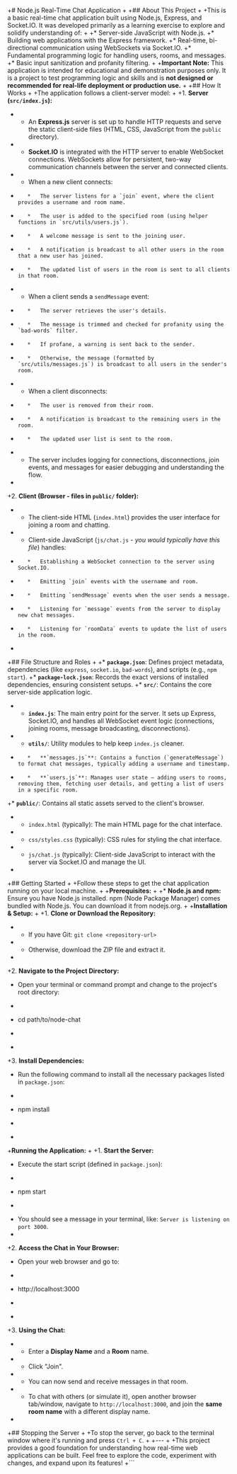 +# Node.js Real-Time Chat Application
+
+## About This Project
+
+This is a basic real-time chat application built using Node.js, Express, and Socket.IO. It was developed primarily as a learning exercise to explore and solidify understanding of:
+
+*   Server-side JavaScript with Node.js.
+*   Building web applications with the Express framework.
+*   Real-time, bi-directional communication using WebSockets via Socket.IO.
+*   Fundamental programming logic for handling users, rooms, and messages.
+*   Basic input sanitization and profanity filtering.
+
+**Important Note:** This application is intended for educational and demonstration purposes only. It is a project to test programming logic and skills and is **not designed or recommended for real-life deployment or production use.**
+
+## How It Works
+
+The application follows a client-server model:
+
+1.  **Server (`src/index.js`):**
+    *   An **Express.js** server is set up to handle HTTP requests and serve the static client-side files (HTML, CSS, JavaScript from the `public` directory).
+    *   **Socket.IO** is integrated with the HTTP server to enable WebSocket connections. WebSockets allow for persistent, two-way communication channels between the server and connected clients.
+    *   When a new client connects:
+        *   The server listens for a `join` event, where the client provides a username and room name.
+        *   The user is added to the specified room (using helper functions in `src/utils/users.js`).
+        *   A welcome message is sent to the joining user.
+        *   A notification is broadcast to all other users in the room that a new user has joined.
+        *   The updated list of users in the room is sent to all clients in that room.
+    *   When a client sends a `sendMessage` event:
+        *   The server retrieves the user's details.
+        *   The message is trimmed and checked for profanity using the `bad-words` filter.
+        *   If profane, a warning is sent back to the sender.
+        *   Otherwise, the message (formatted by `src/utils/messages.js`) is broadcast to all users in the sender's room.
+    *   When a client disconnects:
+        *   The user is removed from their room.
+        *   A notification is broadcast to the remaining users in the room.
+        *   The updated user list is sent to the room.
+    *   The server includes logging for connections, disconnections, join events, and messages for easier debugging and understanding the flow.
+
+2.  **Client (Browser - files in `public/` folder):**
+    *   The client-side HTML (`index.html`) provides the user interface for joining a room and chatting.
+    *   Client-side JavaScript (`js/chat.js` - *you would typically have this file*) handles:
+        *   Establishing a WebSocket connection to the server using Socket.IO.
+        *   Emitting `join` events with the username and room.
+        *   Emitting `sendMessage` events when the user sends a message.
+        *   Listening for `message` events from the server to display new chat messages.
+        *   Listening for `roomData` events to update the list of users in the room.
+
+## File Structure and Roles
+
+*   **`package.json`**: Defines project metadata, dependencies (like `express`, `socket.io`, `bad-words`), and scripts (e.g., `npm start`).
+*   **`package-lock.json`**: Records the exact versions of installed dependencies, ensuring consistent setups.
+*   **`src/`**: Contains the core server-side application logic.
+    *   **`index.js`**: The main entry point for the server. It sets up Express, Socket.IO, and handles all WebSocket event logic (connections, joining rooms, message broadcasting, disconnections).
+    *   **`utils/`**: Utility modules to help keep `index.js` cleaner.
+        *   **`messages.js`**: Contains a function (`generateMessage`) to format chat messages, typically adding a username and timestamp.
+        *   **`users.js`**: Manages user state – adding users to rooms, removing them, fetching user details, and getting a list of users in a specific room.
+*   **`public/`**: Contains all static assets served to the client's browser.
+    *   `index.html` (typically): The main HTML page for the chat interface.
+    *   `css/styles.css` (typically): CSS rules for styling the chat interface.
+    *   `js/chat.js` (typically): Client-side JavaScript to interact with the server via Socket.IO and manage the UI.
+
+## Getting Started
+
+Follow these steps to get the chat application running on your local machine.
+
+**Prerequisites:**
+
+*   **Node.js and npm:** Ensure you have Node.js installed. npm (Node Package Manager) comes bundled with Node.js. You can download it from nodejs.org.
+
+**Installation & Setup:**
+
+1.  **Clone or Download the Repository:**
+    *   If you have Git: `git clone <repository-url>`
+    *   Otherwise, download the ZIP file and extract it.
+
+2.  **Navigate to the Project Directory:**
+    Open your terminal or command prompt and change to the project's root directory:
+    ```bash
+    cd path/to/node-chat
+    ```
+
+3.  **Install Dependencies:**
+    Run the following command to install all the necessary packages listed in `package.json`:
+    ```bash
+    npm install
+    ```
+
+**Running the Application:**
+
+1.  **Start the Server:**
+    Execute the start script (defined in `package.json`):
+    ```bash
+    npm start
+    ```
+    You should see a message in your terminal, like: `Server is listening on port 3000`.
+
+2.  **Access the Chat in Your Browser:**
+    Open your web browser and go to:
+    ```
+    http://localhost:3000
+    ```
+
+3.  **Using the Chat:**
+    *   Enter a **Display Name** and a **Room** name.
+    *   Click "Join".
+    *   You can now send and receive messages in that room.
+    *   To chat with others (or simulate it), open another browser tab/window, navigate to `http://localhost:3000`, and join the **same room name** with a different display name.
+
+## Stopping the Server
+
+To stop the server, go back to the terminal window where it's running and press `Ctrl + C`.
+
+---
+
+This project provides a good foundation for understanding how real-time web applications can be built. Feel free to explore the code, experiment with changes, and expand upon its features!
+```
